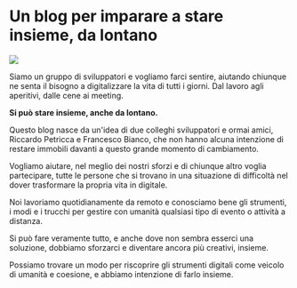 # Un blog per imparare a stare insieme, da lontano

![](https://i.imgur.com/Xg8dqBL.png)

Siamo un gruppo di sviluppatori e vogliamo farci sentire, aiutando chiunque ne senta il bisogno a digitalizzare la vita di tutti i giorni. Dal lavoro agli aperitivi, dalle cene ai meeting. 

**Si può stare insieme, anche da lontano.**

Questo blog nasce da un'idea di due colleghi sviluppatori e ormai amici, Riccardo Petricca e Francesco Bianco, che non hanno alcuna intenzione di restare immobili davanti a questo grande momento di cambiamento. 

Vogliamo aiutare, nel meglio dei nostri sforzi e di chiunque altro voglia partecipare, tutte le persone che si trovano in una situazione di difficoltà nel dover trasformare la propria vita in digitale. 

Noi lavoriamo quotidianamente da remoto e conosciamo bene gli strumenti, i modi e i trucchi per gestire con umanità qualsiasi tipo di evento o attività a distanza. 

Si può fare veramente tutto, e anche dove non sembra esserci una soluzione, dobbiamo sforzarci e diventare ancora più creativi, insieme. 

Possiamo trovare un modo per riscoprire gli strumenti digitali come veicolo di umanità e coesione, e abbiamo intenzione di farlo insieme. 

